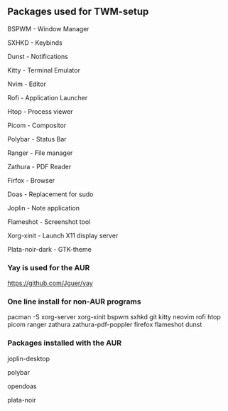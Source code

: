 ## Packages used for TWM-setup

BSPWM - Window Manager

SXHKD - Keybinds

Dunst - Notifications

Kitty - Terminal Emulator

Nvim - Editor

Rofi - Application Launcher

Htop - Process viewer

Picom - Compositor

Polybar - Status Bar

Ranger - File manager

Zathura - PDF Reader

Firfox - Browser

Doas - Replacement for sudo

Joplin - Note application

Flameshot - Screenshot tool

Xorg-xinit - Launch X11 display server

Plata-noir-dark - GTK-theme

### Yay is used for the AUR

https://github.com/Jguer/yay

### One line install for non-AUR programs

pacman -S xorg-server xorg-xinit bspwm sxhkd git kitty neovim rofi htop picom ranger zathura zathura-pdf-poppler firefox flameshot dunst

### Packages installed with the AUR

joplin-desktop

polybar

opendoas

plata-noir
